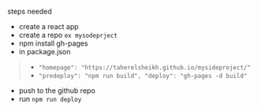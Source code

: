 
steps needed
- create a react app 
- create a repo `ex mysodeprject`
- npm install gh-pages
- in package.json
 > - `"homepage": "https://taherelsheikh.github.io/mysideproject/"`
 > - `"predeploy": "npm run build", "deploy": "gh-pages -d build"`
- push to the github repo
- run `npm run deploy`

